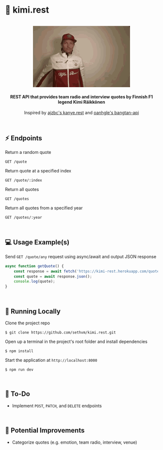 # :checkered_flag: kimi.rest

<br />
<div align=center>
    <img src='kimi.gif' width=320 height=201 />
</div>

<h4 align=center>
    REST API that provides team radio and interview quotes by Finnish F1 legend Kimi Räikkönen
</h4>

<p align=center>
	Inspired by <a href=https://github.com/ajzbc/kanye.rest>ajzbc's kanye.rest</a> and <a href=https://github.com/oanhgle/bangtan-api>oanhgle's bangtan-api</a>
</p>
<br />

## :zap: Endpoints
Return a random quote
```
GET /quote
```
Return quote at a specified index
```
GET /quote/:index
```
Return all quotes
```
GET /quotes
```
Return all quotes from a specified year
```
GET /quotes/:year
```
<br />

## :computer: Usage Example(s)
Send `GET /quote/any` request using async/await and output JSON response
``` javascript
async function getQuote() {
	const response = await fetch('https://kimi-rest.herokuapp.com/quote');
	const quote = await response.json();
	console.log(quote);
}
```
<br />

## :floppy_disk: Running Locally
Clone the project repo
```
$ git clone https://github.com/sethvm/kimi.rest.git
```
Open up a terminal in the project's root folder and install dependencies
```
$ npm install
```
Start the application at `http://localhost:8000`
```
$ npm run dev
```
<br />

## :memo: To-Do
 - Implement `POST`, `PATCH`, and `DELETE` endpoints
<br />

## :star2: Potential Improvements
 - Categorize quotes (e.g. emotion, team radio, interview, venue)
<br />
